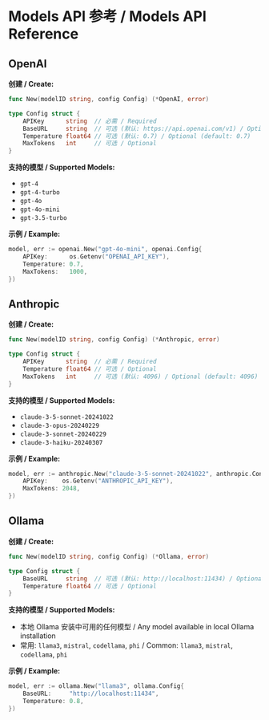 # Models API 参考 / Models API Reference

## OpenAI

**创建 / Create:**
```go
func New(modelID string, config Config) (*OpenAI, error)

type Config struct {
    APIKey      string  // 必需 / Required
    BaseURL     string  // 可选 (默认: https://api.openai.com/v1) / Optional (default: https://api.openai.com/v1)
    Temperature float64 // 可选 (默认: 0.7) / Optional (default: 0.7)
    MaxTokens   int     // 可选 / Optional
}
```

**支持的模型 / Supported Models:**
- `gpt-4`
- `gpt-4-turbo`
- `gpt-4o`
- `gpt-4o-mini`
- `gpt-3.5-turbo`

**示例 / Example:**
```go
model, err := openai.New("gpt-4o-mini", openai.Config{
    APIKey:      os.Getenv("OPENAI_API_KEY"),
    Temperature: 0.7,
    MaxTokens:   1000,
})
```

## Anthropic

**创建 / Create:**
```go
func New(modelID string, config Config) (*Anthropic, error)

type Config struct {
    APIKey      string  // 必需 / Required
    Temperature float64 // 可选 / Optional
    MaxTokens   int     // 可选 (默认: 4096) / Optional (default: 4096)
}
```

**支持的模型 / Supported Models:**
- `claude-3-5-sonnet-20241022`
- `claude-3-opus-20240229`
- `claude-3-sonnet-20240229`
- `claude-3-haiku-20240307`

**示例 / Example:**
```go
model, err := anthropic.New("claude-3-5-sonnet-20241022", anthropic.Config{
    APIKey:    os.Getenv("ANTHROPIC_API_KEY"),
    MaxTokens: 2048,
})
```

## Ollama

**创建 / Create:**
```go
func New(modelID string, config Config) (*Ollama, error)

type Config struct {
    BaseURL     string  // 可选 (默认: http://localhost:11434) / Optional (default: http://localhost:11434)
    Temperature float64 // 可选 / Optional
}
```

**支持的模型 / Supported Models:**
- 本地 Ollama 安装中可用的任何模型 / Any model available in local Ollama installation
- 常用: `llama3`, `mistral`, `codellama`, `phi` / Common: `llama3`, `mistral`, `codellama`, `phi`

**示例 / Example:**
```go
model, err := ollama.New("llama3", ollama.Config{
    BaseURL:     "http://localhost:11434",
    Temperature: 0.8,
})
```
